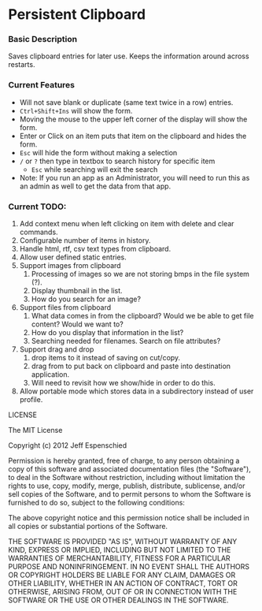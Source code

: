 # Persistent Clipboard

### Basic Description

Saves clipboard entries for later use. Keeps the information around across restarts. 

### Current Features

- Will not save blank or duplicate (same text twice in a row) entries.
- `Ctrl+Shift+Ins` will show the form.
- Moving the mouse to the upper left corner of the display will show the form.
- Enter or Click on an item puts that item on the clipboard and hides the form.
- `Esc` will hide the form without making a selection
- `/` or `?` then type in textbox to search history for specific item
	- `Esc` while searching will exit the search
- Note: If you run an app as an Administrator, you will need to run this as an admin as well to get the data from that app.

### Current TODO:

1. Add context menu when left clicking on item with delete and clear commands.
2. Configurable number of items in history.
2. Handle html, rtf, csv text types from clipboard.
3. Allow user defined static entries.
4. Support images from clipboard
	1. Processing of images so we are not storing bmps in the file system (?).
	2. Display thumbnail in the list.
	3. How do you search for an image?
5. Support files from clipboard
	1. What data comes in from the clipboard? Would we be able to get file content? Would we want to?
	2. How do you display that information in the list?
	3. Searching needed for filenames. Search on file attributes?
6. Support drag and drop 
	1. drop items to it instead of saving on cut/copy.
	2. drag from to put back on clipboard and paste into destination application.
	3. Will need to revisit how we show/hide in order to do this.
6. Allow portable mode which stores data in a subdirectory instead of user profile.

LICENSE

The MIT License

Copyright (c) 2012 Jeff Espenschied

Permission is hereby granted, free of charge, to any person obtaining a copy
of this software and associated documentation files (the "Software"), to deal
in the Software without restriction, including without limitation the rights
to use, copy, modify, merge, publish, distribute, sublicense, and/or sell
copies of the Software, and to permit persons to whom the Software is
furnished to do so, subject to the following conditions:

The above copyright notice and this permission notice shall be included in
all copies or substantial portions of the Software.

THE SOFTWARE IS PROVIDED "AS IS", WITHOUT WARRANTY OF ANY KIND, EXPRESS OR
IMPLIED, INCLUDING BUT NOT LIMITED TO THE WARRANTIES OF MERCHANTABILITY,
FITNESS FOR A PARTICULAR PURPOSE AND NONINFRINGEMENT. IN NO EVENT SHALL THE
AUTHORS OR COPYRIGHT HOLDERS BE LIABLE FOR ANY CLAIM, DAMAGES OR OTHER
LIABILITY, WHETHER IN AN ACTION OF CONTRACT, TORT OR OTHERWISE, ARISING FROM,
OUT OF OR IN CONNECTION WITH THE SOFTWARE OR THE USE OR OTHER DEALINGS IN
THE SOFTWARE.

